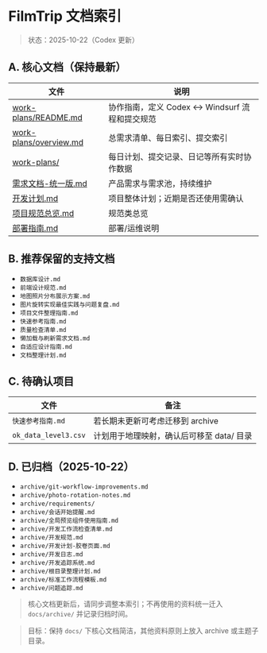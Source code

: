 # FilmTrip 文档索引
> 状态：2025-10-22（Codex 更新）

## A. 核心文档（保持最新）
| 文件 | 说明 |
| --- | --- |
| [work-plans/README.md](work-plans/README.md) | 协作指南，定义 Codex ↔ Windsurf 流程和提交规范 |
| [work-plans/overview.md](work-plans/overview.md) | 总需求清单、每日索引、提交索引 |
| [work-plans/](work-plans/) | 每日计划、提交记录、日记等所有实时协作数据 |
| [需求文档-统一版.md](需求文档-统一版.md) | 产品需求与需求池，持续维护 |
| [开发计划.md](开发计划.md) | 项目整体计划；近期是否还使用需确认 |
| [项目规范总览.md](项目规范总览.md) | 规范类总览 |
| [部署指南.md](部署指南.md) | 部署/运维说明 |

## B. 推荐保留的支持文档
- `数据库设计.md`
- `前端设计规范.md`
- `地图照片分布展示方案.md`
- `图片旋转实现最佳实践与问题复盘.md`
- `项目文件整理指南.md`
- `快速参考指南.md`
- `质量检查清单.md`
- `懒加载与刷新需求文档.md`
- `自适应设计指南.md`
- `文档整理计划.md`

## C. 待确认项目
| 文件 | 备注 |
| --- | --- |
| `快速参考指南.md` | 若长期未更新可考虑迁移到 archive |
| `ok_data_level3.csv` | 计划用于地理映射，确认后可移至 data/ 目录 |

## D. 已归档（2025-10-22）
- `archive/git-workflow-improvements.md`
- `archive/photo-rotation-notes.md`
- `archive/requirements/`
- `archive/会话开始提醒.md`
- `archive/全局预览组件使用指南.md`
- `archive/开发工作流检查清单.md`
- `archive/开发规范.md`
- `archive/开发计划-胶卷页面.md`
- `archive/开发日志.md`
- `archive/开发追踪系统.md`
- `archive/根目录整理计划.md`
- `archive/标准工作流程模板.md`
- `archive/问题追踪.md`

> 核心文档更新后，请同步调整本索引；不再使用的资料统一迁入 `docs/archive/` 并记录归档时间。 

> 目标：保持 `docs/` 下核心文档简洁，其他资料原则上放入 archive 或主题子目录。  
